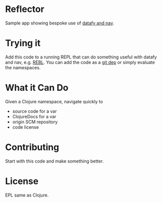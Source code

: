 # Reflector

Sample app showing bespoke use of [datafy and
nav](http://corfield.org/blog/2018/12/03/datafy-nav/).

# Trying it

Add this code to a running REPL that can do something useful with
datafy and nav,
e.g. [REBL](https://github.com/cognitect-labs/REBL-distro). You can
add the code as a [git
dep](https://clojure.org/guides/deps_and_cli#_using_git_libraries) or
simply evaluate the namespaces.

# What it Can Do

Given a Clojure namespace, navigate quickly to

* source code for a var
* ClojureDocs for a var
* origin SCM repository
* code license

# Contributing

Start with this code and make something better.

# License

EPL same as Clojure.
